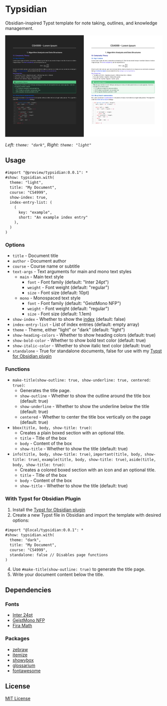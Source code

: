 # Typsidian

Obsidian-inspired Typst template for note taking, outlines, and knowledge management.

![Typsidian](./assets/template.png)

_Left: `theme: "dark"`, Right: `theme: "light"`_

## Usage

```typst
#import "@preview/typsidian:0.0.1": *
#show: typsidian.with(
  theme: "light",
  title: "My Document",
  course: "CS4999",
  show-index: true,
  index-entry-list: (
    (
      key: "example",
      short: "An example index entry"
    ),
  )
)
```

### Options

- `title` - Document title
- `author` - Document author
- `course` - Course name or subtitle
- `text-args` - Text arguments for main and mono text styles
  - `main` - Main text style
    - `font` - Font family (default: "Inter 24pt")
    - `weight` - Font weight (default: "regular")
    - `size` - Font size (default: 10pt)
  - `mono` - Monospaced text style
    - `font` - Font family (default: "GeistMono NFP")
    - `weight` - Font weight (default: "regular")
    - `size` - Font size (default: 1.1em)
- `show-index` - Whether to show the [index](https://typst.app/universe/package/glossarium/) (default: false)
- `index-entry-list` - List of index entries (default: empty array)
- `theme` - Theme, either "light" or "dark" (default: "light")
- `show-heading-colors` - Whether to show heading colors (default: true)
- `show-bold-color` - Whether to show bold text color (default: true)
- `show-italic-color` - Whether to show italic text color (default: true)
- `standalone` - True for standalone documents, false for use with my [Typst for Obsidian plugin](https://github.com/k0src/Typst-for-Obsidian)

### Functions

- `make-title(show-outline: true, show-underline: true, centered: true)`:
  - Generates the title page.
  - `show-outline` - Whether to show the outline around the title box (default: true)
  - `show-underline` - Whether to show the underline below the title (default: true)
  - `centered` - Whether to center the title box vertically on the page (default: true)
- `bbox(title, body, show-title: true)`:
  - Creates a plain boxed section with an optional title.
  - `title` - Title of the box
  - `body` - Content of the box
  - `show-title` - Whether to show the title (default: true)
- `info(title, body, show-title: true)`, `important(title, body, show-title: true)`, `example(title, body, show-title: true)`, `aside(title, body, show-title: true)`:
  - Creates a colored boxed section with an icon and an optional title.
  - `title` - Title of the box
  - `body` - Content of the box
  - `show-title` - Whether to show the title (default: true)

### With Typst for Obsidian Plugin

1. Install the [Typst for Obsidian plugin](https://github.com/k0src/Typst-for-Obsidian)
2. Create a new Typst file in Obsidian and import the template with desired options:

```typst
#import "@local/typsidian:0.0.1": *
#show: typsidian.with(
  theme: "dark",
  title: "My Document",
  course: "CS4999",
  standalone: false // Disables page functions
)
```

4. Use `#make-title(show-outline: true)` to generate the title page.
5. Write your document content below the title.

## Dependencies

### Fonts

- [Inter 24pt](https://fonts.google.com/specimen/Inter)
- [GeistMono NFP](https://github.com/ryanoasis/nerd-fonts/releases/)
- [Fira Math](https://github.com/firamath/firamath/releases/)

### Packages

- [zebraw](https://typst.app/universe/package/zebraw)
- [itemize](https://typst.app/universe/package/itemize)
- [showybox](https://typst.app/universe/package/showybox)
- [glossarium](https://typst.app/universe/package/glossarium/)
- [fontawesome](https://typst.app/universe/package/fontawesome)

## License

[MIT License](./LICENSE)
